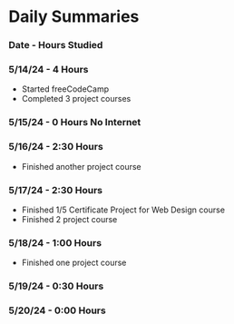 # Daily Summaries
### Date - Hours Studied
### 5/14/24 - 4 Hours
- Started freeCodeCamp
- Completed 3 project courses
### 5/15/24 - 0 Hours No Internet
### 5/16/24 - 2:30 Hours
- Finished another project course
### 5/17/24 - 2:30 Hours
- Finished 1/5 Certificate Project for Web Design course
- Finished 2 project course
### 5/18/24 - 1:00 Hours
- Finished one project course
### 5/19/24 - 0:30 Hours
### 5/20/24 - 0:00 Hours